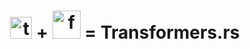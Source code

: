<div align="center">
  <h1>
      <img alt="transformers.rs hf logo" src="https://huggingface.co/front/assets/huggingface_logo-noborder.svg" width="35px" >
      +
      <img alt="ferris logo" src="https://github.com/user-attachments/assets/cc82539f-0043-4a83-9fe9-1d0cfb40a766" width="45px">
      =
      Transformers.rs
  </h1>
</div>
